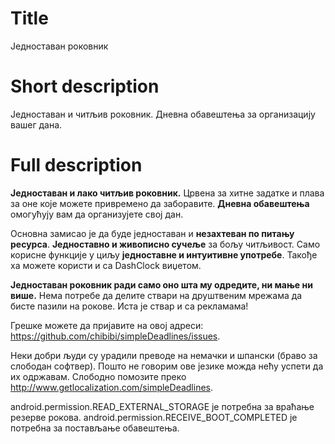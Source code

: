 # Title

Једноставан роковник

# Short description

Једноставан и читљив роковник. Дневна обавештења за организацију вашег дана.

# Full description

<b>Једноставан и лако читљив роковник.</b> Црвена за хитне задатке и плава
за оне које можете привремено да заборавите. <b>Дневна обавештења</b>
омогућују вам да организујете свој дан. 

Основна замисао је да буде једноставан и <b>незахтеван по питању ресурса</b>.
<b>Једноставно и живописно сучеље</b> за бољу читљивост. Само корисне функције
у циљу <b>једноставне и интуитивне употребе</b>. Такође ха можете користи и
са DashClock виџетом.

<b>Једноставан роковник ради само оно шта му одредите, ни мање ни више.</b>
Нема потребе да делите ствари на друштвеним мрежама да бисте пазили на рокове.
Иста је ствар и са рекламама!

Грешке можете да пријавите на овој адреси:
https://github.com/chibibi/simpleDeadlines/issues.

Неки добри људи су урадили преводе на немачки и шпански (браво за слободан софтвер).
Пошто не говорим ове језике можда нећу успети да их одржавам. Слободно
помозите преко http://www.getlocalization.com/simpleDeadlines.

android.permission.READ_EXTERNAL_STORAGE је потребна за враћање резерве рокова.
android.permission.RECEIVE_BOOT_COMPLETED је потребна за постављање обавештења.
